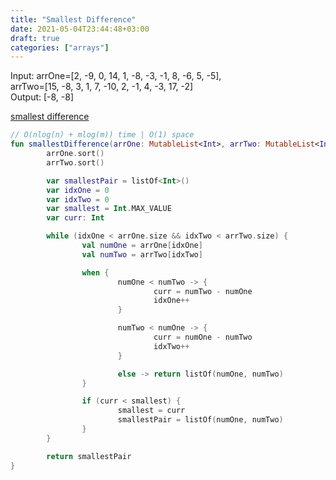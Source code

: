 ```yaml
---
title: "Smallest Difference"
date: 2021-05-04T23:44:48+03:00
draft: true
categories: ["arrays"]
---
```


Input:  arrOne=[2, -9, 0, 14, 1, -8, -3, -1, 8, -6, 5, -5],   \
        arrTwo=[15, -8, 3, 1, 7, -10, 2, -1, 4, -3, 17, -2]    \
Output: [-8, -8]

[smallest difference](https://github.com/solairerove/algs4-leprosorium/blob/master/src/main/kotlin/com/github/solairerove/algs4/leprosorium/arrays/SmallestDifference.kt)

```kotlin
// O(nlog(n) + mlog(m)) time | O(1) space
fun smallestDifference(arrOne: MutableList<Int>, arrTwo: MutableList<Int>): List<Int> {
        arrOne.sort()
        arrTwo.sort()

        var smallestPair = listOf<Int>()
        var idxOne = 0
        var idxTwo = 0
        var smallest = Int.MAX_VALUE
        var curr: Int

        while (idxOne < arrOne.size && idxTwo < arrTwo.size) {
                val numOne = arrOne[idxOne]
                val numTwo = arrTwo[idxTwo]

                when {
                        numOne < numTwo -> {
                                curr = numTwo - numOne
                                idxOne++
                        }

                        numTwo < numOne -> {
                                curr = numOne - numTwo
                                idxTwo++
                        }

                        else -> return listOf(numOne, numTwo)
                }

                if (curr < smallest) {
                        smallest = curr
                        smallestPair = listOf(numOne, numTwo)
                }
        }

        return smallestPair
}
```
